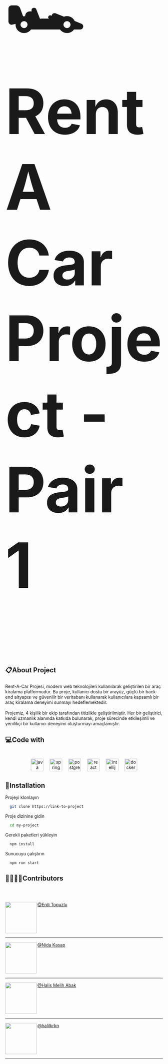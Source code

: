 <h1 align="left"><p style="font-size:200px">🏎️Rent A Car Project - Pair 1</h1></p>

###

<h2 align="left">&#128203;About Project</h2>

###

<p align="left">Rent-A-Car Projesi, modern web teknolojileri kullanılarak geliştirilen bir araç kiralama platformudur. Bu proje, kullanıcı dostu bir arayüz, güçlü bir back-end altyapısı ve güvenilir bir veritabanı kullanarak kullanıcılara kapsamlı bir araç kiralama deneyimi sunmayı hedeflemektedir.<br><br>Projemiz, 4 kişilik bir ekip tarafından titizlikle geliştirilmiştir. Her bir geliştirici, kendi uzmanlık alanında katkıda bulunarak, proje sürecinde etkileşimli ve yenilikçi bir kullanıcı deneyimi oluşturmayı amaçlamıştır.</p>

###

<h2 align="left">&#128187;Code with</h2>

###

<br clear="both">

<div align="center">
  <img src="https://cdn.jsdelivr.net/gh/devicons/devicon/icons/java/java-original.svg" height="40" alt="java logo"  />
  <img width="12" />
  <img src="https://cdn.jsdelivr.net/gh/devicons/devicon/icons/spring/spring-original.svg" height="40" alt="spring logo"  />
  <img width="12" />
  <img src="https://cdn.jsdelivr.net/gh/devicons/devicon/icons/postgresql/postgresql-original.svg" height="40" alt="postgresql logo"  />
  <img width="12" />
  <img src="https://cdn.jsdelivr.net/gh/devicons/devicon/icons/react/react-original.svg" height="40" alt="react logo"  />
  <img width="12" />
  <img src="https://cdn.jsdelivr.net/gh/devicons/devicon/icons/intellij/intellij-original.svg" height="40" alt="intellij logo"  />
  <img width="12" />
  <img src="https://cdn.jsdelivr.net/gh/devicons/devicon/icons/docker/docker-original.svg" height="40" alt="docker logo"  />
</div>

###


## &#128189;Installation

Projeyi klonlayın

```bash
  git clone https://link-to-project
```

Proje dizinine gidin

```bash
  cd my-project
```

Gerekli paketleri yükleyin

```bash
  npm install
```

Sunucuyu çalıştırın

```bash
  npm run start
```

<h2 align="left">🧑‍💻👩‍💻Contributors</h2>

###

<br clear="both">


###



<img align="left" height="100" src="https://avatars.githubusercontent.com/u/146648077?v=4"  />[@Erdi Topuzlu](https://www.github.com/Erdi-Topuzlu)
<br clear="both">
<hr clear="both">

<img  align="left" height="100" src="https://avatars.githubusercontent.com/u/145642334?v=4"  />[@Nida Kasap](https://www.github.com/nidosh)
<br clear="both">
<hr clear="both">

<img align="left" height="100" src="https://avatars.githubusercontent.com/u/125564176?s=400&u=8ab1c5bdc5d1fe6c13da0e90969a0fdff5a8fc85&v=4"  />[@Halis Melih Abak](https://www.github.com/Halismelih1)
<br clear="both">
<hr clear="both">


<img  align="left" height="100" src="https://avatars.githubusercontent.com/u/42476890?v=4"  /> <p align-items="center">[@halilkrkn](https://www.github.com/halilkrkn)</p>
<br clear="both">
<hr clear="both">
